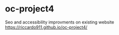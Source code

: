 # oc-project4
Seo and accessibility improvments on existing website
https://riccardo911.github.io/oc-project4/
